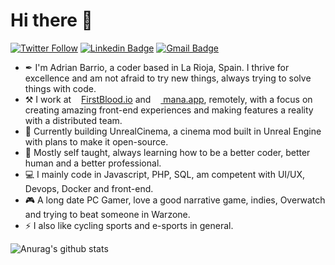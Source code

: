 # Hi there 👋

[![Twitter Follow](https://img.shields.io/twitter/follow/adryworld?color=d83a7c&logoColor=d83a7c&style=flat-square&logo=Twitter)](https://twitter.com/adryworld)
[![Linkedin Badge](https://img.shields.io/badge/-LinkedIn-blue?style=flat-square&logo=Linkedin&logoColor=white&link=https://www.linkedin.com/in/adrianbarrio/)](https://www.linkedin.com/in/adrianbarrio/)
[![Gmail Badge](https://img.shields.io/badge/-Gmail-c14438?style=flat-square&logo=Gmail&logoColor=white&link=mailto:info@statickidz.com)](mailto:info@statickidz.com/)

- ✒ I'm Adrian Barrio, a coder based in La Rioja, Spain. I thrive for excellence and am not afraid to try new things, always trying to solve things with code.
- ⚒ I work at [<img height="12" src="https://s2.coinmarketcap.com/static/img/coins/200x200/1403.png">FirstBlood.io](https://firstblood.io) and [<img height="12" src="https://i.imgur.com/vt6yRK6.png"> mana.app](https://www.managamingapp.com/), remotely, with a focus on creating amazing front-end experiences and making features a reality with a distributed team.
- 🔭 Currently building UnrealCinema, a cinema mod built in Unreal Engine with plans to make it open-source.
- 🌱 Mostly self taught, always learning how to be a better coder, better human and a better professional.
- 💻 I mainly code in Javascript, PHP, SQL, am competent with UI/UX, Devops, Docker and front-end.
- 🎮 A long date PC Gamer, love a good narrative game, indies, Overwatch and trying to beat someone in Warzone.
- ⚡ I also like cycling sports and e-sports in general.

![Anurag's github stats](https://github-readme-stats.vercel.app/api?username=statickidz&count_private=true)
